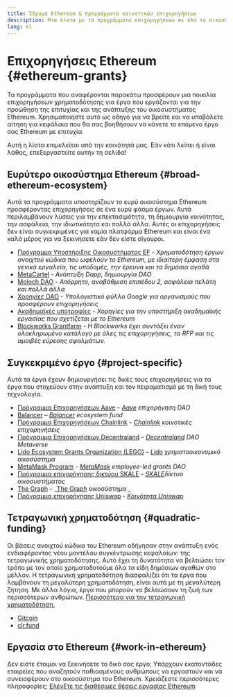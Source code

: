 ```yaml
---
title: Ίδρυμα Ethereum & προγράμματα κοινοτικών επιχορηγήσεων
description: Μια λίστα με τα προγράμματα επιχορηγήσεων σε όλο το οικοσύστημα του Ethereum.
lang: el
---
```


# Επιχορηγήσεις Ethereum {#ethereum-grants}

Τα προγράμματα που αναφέρονται παρακάτω προσφέρουν μια ποικιλία επιχορηγήσεων χρηματοδότησης για έργα που εργάζονται για την προώθηση της επιτυχίας και της ανάπτυξης του οικοσυστήματος Ethereum. Χρησιμοποιήστε αυτό ως οδηγό για να βρείτε και να υποβάλετε αίτηση για κεφάλαια που θα σας βοηθήσουν να κάνετε το επόμενο έργο σας Ethereum με επιτυχία.

Αυτή η λίστα επιμελείται από την κοινότητά μας. Εάν κάτι λείπει ή είναι λάθος, επεξεργαστείτε αυτήν τη σελίδα!

## Ευρύτερο οικοσύστημα Ethereum {#broad-ethereum-ecosystem}

Αυτά τα προγράμματα υποστηρίζουν το ευρύ οικοσύστημα Ethereum προσφέροντας επιχορηγήσεις σε ένα ευρύ φάσμα έργων. Αυτά περιλαμβάνουν λύσεις για την επεκτασιμότητα, τη δημιουργία κοινότητας, την ασφάλεια, την ιδιωτικότητα και πολλά άλλα. Αυτές οι επιχορηγήσεις δεν είναι συγκεκριμένες για καμία πλατφόρμα Ethereum και είναι ένα καλό μέρος για να ξεκινήσετε εάν δεν είστε σίγουροι.

- [Πρόγραμμα Υποστήριξης Οικοσυστήματος EF](https://esp.ethereum.foundation) - _Χρηματοδότηση έργων ανοιχτού κώδικα που ωφελούν το Ethereum, με ιδιαίτερη έμφαση στα γενικά εργαλεία, τις υποδομές, την έρευνα και τα δημόσια αγαθά_
- [MetaCartel](https://www.metacartel.org/grants/) - _Ανάπτυξη Dapp, δημιουργία DAO_
- [Moloch DAO](https://www.molochdao.com/) - _Απόρρητο, αναβάθμιση επιπέδου 2, ασφάλεια πελάτη και πολλά άλλα_
- [Χορηγίες DAO](https://docs.google.com/spreadsheets/d/1XHc-p_MHNRdjacc8uOEjtPoWL86olP4GyxAJOFO0zxY/edit#gid=0) - _Υπολογιστικό φύλλο Google για οργανισμούς που προσφέρουν επιχορηγήσεις_
- [Ακαδημαϊκές υποτροφίες](https://esp.ethereum.foundation/academic-grants) - _Χορηγίες για την υποστήριξη ακαδημαϊκής εργασίας που σχετίζεται με το Ethereum_
- [Blockworks Grantfarm](https://blockworks.co/grants/programs) - _Η Blockworks έχει συντάξει έναν ολοκληρωμένο κατάλογο με όλες τις επιχορηγήσεις, τα RFP και τις αμοιβές εύρεσης σφαλμάτων._

## Συγκεκριμένο έργο {#project-specific}

Αυτά τα έργα έχουν δημιουργήσει τις δικές τους επιχορηγήσεις για τα έργα που στοχεύουν στην ανάπτυξη και τον πειραματισμό με τη δική τους τεχνολογία.

- [Πρόγραμμα Επιχορηγήσεων Aave](https://aavegrants.org/) – _[Aave](https://aave.com/) επιχορήγηση DAO_
- [Balancer](https://quark-ceres-740.notion.site/Balancer-Grants-938f1b979810427f8d903a904315da41) – _[Balancer](https://balancer.fi/) ecosystem fund_
- [Πρόγραμμα Επιχορηγήσεων Chainlink](https://chain.link/community/grants) - _[Chainlink](https://chain.link/) κοινοτικές επιχορηγήσεις_
- [Πρόγραμμα Επιχορηγήσεων Decentraland](https://governance.decentraland.org/grants/) – _[Decentraland](https://decentraland.org/) DAO Metaverse_
- [Lido Ecosystem Grants Organization (LEGO)](https://lido.fi/lego) – _[Lido](https://lido.fi/) χρηματοοικονομικό οικοσύστημα_
- [MetaMask Program](https://metamaskgrants.org/) - _[MetaMask](https://metamask.io/) employee-led grants DAO_
- [Πρόγραμμα επιχορήγησης δικτύου SKALE](https://skale.space/developers#grants) - _[SKALE](https://skale.space/)δίκτυο οικοσυστήματος_
- [The Graph](https://airtable.com/shrdfvnFvVch3IOVm) – _[The Graph](https://thegraph.com/) οικοσύστημα _
- [Πρόγραμμα επιχορήγησης Uniswap](https://www.uniswapfoundation.org/apply-for-a-grant) - _[Κοινότητα Uniswap](https://uniswap.org/)_

## Τετραγωνική χρηματοδότηση {#quadratic-funding}

Οι βάσεις ανοιχτού κώδικα του Ethereum οδήγησαν στην ανάπτυξη ενός ενδιαφέροντος νέου μοντέλου συγκέντρωσης κεφαλαίων: της τετραγωνικής χρηματοδότησης. Αυτό έχει τη δυνατότητα να βελτιώσει τον τρόπο με τον οποίο χρηματοδοτούμε όλα τα είδη δημόσιων αγαθών στο μέλλον. Η τετραγωνική χρηματοδότηση διασφαλίζει ότι τα έργα που λαμβάνουν τη μεγαλύτερη χρηματοδότηση, είναι αυτά με τη μεγαλύτερη ζήτηση. Με άλλα λόγια, έργα που μπορούν να βελτιώσουν τη ζωή των περισσότερων ανθρώπων. [Περισσότερα για την τετραγωνική χρηματοδότηση.](/defi/#quadratic-funding)

- [Gitcoin](https://gitcoin.co/grants)
- [clr.fund](https://clr.fund/)

## Εργασία στο Ethereum {#work-in-ethereum}

Δεν είστε έτοιμοι να ξεκινήσετε το δικό σας έργο; Υπάρχουν εκατοντάδες εταιρείες που αναζητούν παθιασμένους ανθρώπους να εργαστούν και να συνεισφέρουν στο οικοσύστημα του Ethereum. Χρειάζεστε περισσότερες πληροφορίες; [Ελέγξτε τις διαθέσιμες θέσεις εργασίας Ethereum](/community/get-involved/#ethereum-jobs)
